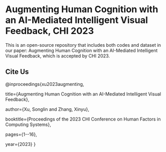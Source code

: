 # Augmenting Human Cognition with an AI-Mediated Intelligent Visual Feedback, CHI 2023 

This is an open-source repository that includes both codes and dataset in our paper: Augmenting Human Cognition with an AI-Mediated Intelligent Visual Feedback, which is accepted by CHI 2023. 


## Cite Us

@inproceedings{xu2023augmenting,
  
  title={Augmenting Human Cognition with an AI-Mediated Intelligent Visual Feedback},
  
  author={Xu, Songlin and Zhang, Xinyu},
  
  booktitle={Proceedings of the 2023 CHI Conference on Human Factors in Computing Systems},
  
  pages={1--16},
  
  year={2023}
}

